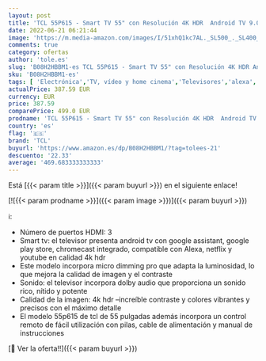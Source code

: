 ```yaml
---
layout: post
title: 'TCL 55P615 - Smart TV 55" con Resolución 4K HDR  Android TV 9.0  WiFi  Ultra HD  Micro Dimming Pro  Dolby Audio  Compatible con Google Assistant y Alexa'
date: 2022-06-21 06:21:44
image: 'https://m.media-amazon.com/images/I/51xhQ1kc7AL._SL500_._SL400_.jpg'
comments: true
category: ofertas
author: 'tole.es'
slug: 'B08H2HBBM1-es TCL 55P615 - Smart TV 55" con Resolución 4K HDR Android TV...'
sku: 'B08H2HBBM1-es'
tags: [ 'Electrónica','TV, vídeo y home cinema','Televisores','alexa','tcl','🇪🇸', ]
actualPrice: 387.59 EUR
currency: EUR
price: 387.59
comparePrice: 499.0 EUR
prodname: 'TCL 55P615 - Smart TV 55" con Resolución 4K HDR  Android TV 9.0  WiFi  Ultra HD  Micro Dimming Pro  Dolby Audio  Compatible con Google Assistant y Alexa'
country: 'es'
flag: '🇪🇸'
brand: 'TCL'
buyurl: 'https://www.amazon.es/dp/B08H2HBBM1/?tag=tolees-21'
descuento: '22.33'
average: '469.683333333333'
---
```


Está [{{< param title >}}]({{< param buyurl >}}) en el siguiente enlace!

[![{{< param prodname >}}]({{< param image >}})]({{< param buyurl >}})

ℹ️:

- Número de puertos HDMI: 3
- Smart tv: el televisor presenta android tv con google assistant, google play store, chromecast integrado, compatible con Alexa, netflix y youtube en calidad 4k hdr
- Este modelo incorpora micro dimming pro que adapta la luminosidad, lo que mejora la calidad de imagen y el contraste
- Sonido: el televisor incorpora dolby audio que proporciona un sonido rico, nítido y potente
- Calidad de la imagen: 4k hdr –increíble contraste y colores vibrantes y precisos con el máximo detalle
- El modelo 55p615 de tcl de 55 pulgadas además incorpora un control remoto de fácil utilización con pilas, cable de alimentación y manual de instrucciones

[🛒 Ver la oferta!!]({{< param buyurl >}})
